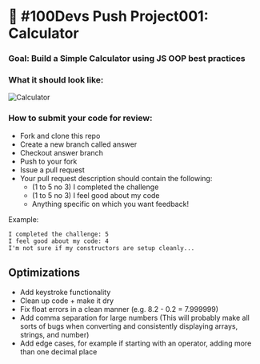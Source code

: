 # 🔢 #100Devs Push Project001: Calculator

### Goal: Build a Simple Calculator using JS OOP best practices

### What it should look like:

![Calculator](calculator.jpg)

### How to submit your code for review:

- Fork and clone this repo
- Create a new branch called answer
- Checkout answer branch
- Push to your fork
- Issue a pull request
- Your pull request description should contain the following:
  - (1 to 5 no 3) I completed the challenge
  - (1 to 5 no 3) I feel good about my code
  - Anything specific on which you want feedback!

Example:
```
I completed the challenge: 5
I feel good about my code: 4
I'm not sure if my constructors are setup cleanly...
```
## Optimizations

 - Add keystroke functionality
 - Clean up code + make it dry
 - Fix float errors in a clean manner (e.g. 8.2 - 0.2 = 7.999999)
 - Add comma separation for large numbers (This will probably make all sorts of bugs when converting and consistently displaying arrays, strings, and number)
 - Add edge cases, for example if starting with an operator, adding more than one decimal place
